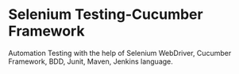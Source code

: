 # Selenium Testing-Cucumber Framework
Automation Testing with the help of Selenium WebDriver, Cucumber Framework, BDD, Junit, Maven, Jenkins language.

